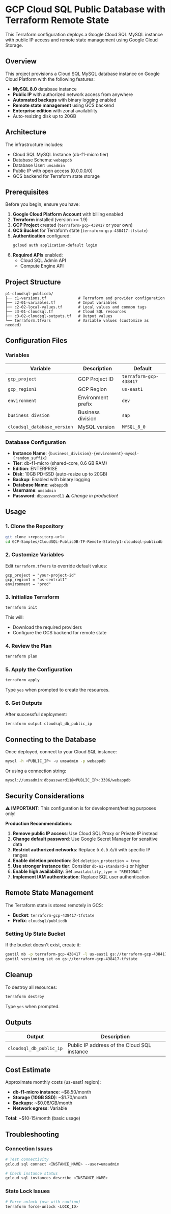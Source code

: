 # GCP Cloud SQL Public Database with Terraform Remote State

This Terraform configuration deploys a Google Cloud SQL MySQL instance with public IP access and remote state management using Google Cloud Storage.

## Overview

This project provisions a Cloud SQL MySQL database instance on Google Cloud Platform with the following features:

- **MySQL 8.0** database instance
- **Public IP** with authorized network access from anywhere
- **Automated backups** with binary logging enabled
- **Remote state management** using GCS backend
- **Enterprise edition** with zonal availability
- Auto-resizing disk up to 20GB

## Architecture

The infrastructure includes:

- Cloud SQL MySQL Instance (db-f1-micro tier)
- Database Schema: `webappdb`
- Database User: `umsadmin`
- Public IP with open access (0.0.0.0/0)
- GCS backend for Terraform state storage

## Prerequisites

Before you begin, ensure you have:

1. **Google Cloud Platform Account** with billing enabled
2. **Terraform** installed (version >= 1.9)
3. **GCP Project** created (`terraform-gcp-438417` or your own)
4. **GCS Bucket** for Terraform state (`terraform-gcp-438417-tfstate`)
5. **Authentication** configured:
   ```bash
   gcloud auth application-default login
   ```
6. **Required APIs** enabled:
   - Cloud SQL Admin API
   - Compute Engine API

## Project Structure

```
p1-cloudsql-publicdb/
├── c1-versions.tf              # Terraform and provider configuration
├── c2-01-variables.tf          # Input variables
├── c2-02-local-values.tf       # Local values and common tags
├── c3-01-cloudsql.tf           # Cloud SQL resources
├── c3-02-cloudsql-outputs.tf   # Output values
└── terraform.tfvars            # Variable values (customize as needed)
```

## Configuration Files

### Variables

| Variable | Description | Default |
|----------|-------------|---------|
| `gcp_project` | GCP Project ID | `terraform-gcp-438417` |
| `gcp_region1` | GCP Region | `us-east1` |
| `environment` | Environment prefix | `dev` |
| `business_divsion` | Business division | `sap` |
| `cloudsql_database_version` | MySQL version | `MYSQL_8_0` |

### Database Configuration

- **Instance Name**: `{business_division}-{environment}-mysql-{random_suffix}`
- **Tier**: db-f1-micro (shared-core, 0.6 GB RAM)
- **Edition**: ENTERPRISE
- **Disk**: 10GB PD-SSD (auto-resize up to 20GB)
- **Backup**: Enabled with binary logging
- **Database Name**: `webappdb`
- **Username**: `umsadmin`
- **Password**: `dbpassword11` ⚠️ *Change in production!*

## Usage

### 1. Clone the Repository

```bash
git clone <repository-url>
cd GCP-Samples/CloudSQL-PublicDB-TF-Remote-State/p1-cloudsql-publicdb
```

### 2. Customize Variables

Edit `terraform.tfvars` to override default values:

```hcl
gcp_project = "your-project-id"
gcp_region1 = "us-central1"
environment = "prod"
```

### 3. Initialize Terraform

```bash
terraform init
```

This will:
- Download the required providers
- Configure the GCS backend for remote state

### 4. Review the Plan

```bash
terraform plan
```

### 5. Apply the Configuration

```bash
terraform apply
```

Type `yes` when prompted to create the resources.

### 6. Get Outputs

After successful deployment:

```bash
terraform output cloudsql_db_public_ip
```

## Connecting to the Database

Once deployed, connect to your Cloud SQL instance:

```bash
mysql -h <PUBLIC_IP> -u umsadmin -p webappdb
```

Or using a connection string:

```
mysql://umsadmin:dbpassword11@<PUBLIC_IP>:3306/webappdb
```

## Security Considerations

⚠️ **IMPORTANT**: This configuration is for development/testing purposes only!

**Production Recommendations**:

1. **Remove public IP access**: Use Cloud SQL Proxy or Private IP instead
2. **Change default password**: Use Google Secret Manager for sensitive data
3. **Restrict authorized networks**: Replace `0.0.0.0/0` with specific IP ranges
4. **Enable deletion protection**: Set `deletion_protection = true`
5. **Use stronger instance tier**: Consider `db-n1-standard-1` or higher
6. **Enable high availability**: Set `availability_type = "REGIONAL"`
7. **Implement IAM authentication**: Replace SQL user authentication

## Remote State Management

The Terraform state is stored remotely in GCS:

- **Bucket**: `terraform-gcp-438417-tfstate`
- **Prefix**: `cloudsql/publicdb`

### Setting Up State Bucket

If the bucket doesn't exist, create it:

```bash
gsutil mb -p terraform-gcp-438417 -l us-east1 gs://terraform-gcp-438417-tfstate
gsutil versioning set on gs://terraform-gcp-438417-tfstate
```

## Cleanup

To destroy all resources:

```bash
terraform destroy
```

Type `yes` when prompted.

## Outputs

| Output | Description |
|--------|-------------|
| `cloudsql_db_public_ip` | Public IP address of the Cloud SQL instance |

## Cost Estimate

Approximate monthly costs (us-east1 region):

- **db-f1-micro instance**: ~$8.50/month
- **Storage (10GB SSD)**: ~$1.70/month
- **Backups**: ~$0.08/GB/month
- **Network egress**: Variable

**Total**: ~$10-15/month (basic usage)

## Troubleshooting

### Connection Issues

```bash
# Test connectivity
gcloud sql connect <INSTANCE_NAME> --user=umsadmin

# Check instance status
gcloud sql instances describe <INSTANCE_NAME>
```

### State Lock Issues

```bash
# Force unlock (use with caution)
terraform force-unlock <LOCK_ID>
```

